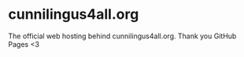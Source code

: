 # cunnilingus4all.org
The official web hosting behind cunnilingus4all.org. Thank you GitHub Pages &lt;3
